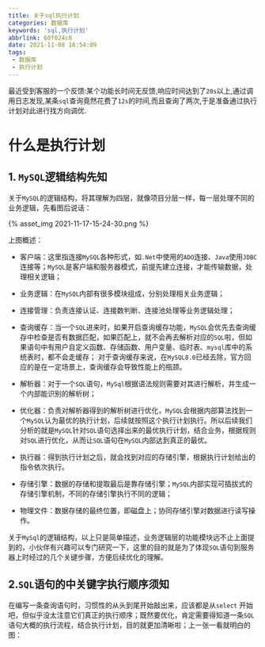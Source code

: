 ```yaml
---
title: 关于sql执行计划
categories: 数据库
keywords: 'sql,执行计划'
abbrlink: 60f024c8
date: 2021-11-08 16:54:09
tags: 
 - 数据库
 - 执行计划
--- 
```


最近受到客服的一个反馈:某个功能长时间无反馈,响应时间达到了`20s`以上,通过调用日志发现,某条`sql`查询竟然花费了`12s`的时间,而且查询了两次,于是准备通过执行计划对此进行找方向调优.

# 什么是执行计划

## 1. `MySQL`逻辑结构先知
<!-- more -->

关于`MySQL`的逻辑结构，将其理解为四层，就像项目分层一样，每一层处理不同的业务逻辑，先看图后说话：

{% asset_img 2021-11-17-15-24-30.png %}

上图概述：

- 客户端：这里指连接`MySQL`各种形式，如`.Net`中使用的`ADO`连接、`Java`使用`JDBC`连接等；`MySQL`是客户端和服务器模式，前提先建立连接，才能传输数据，处理相关逻辑；

- 业务逻辑：在`MySQL`内部有很多模块组成，分别处理相关业务逻辑；

- 连接管理：负责连接认证、连接数判断、连接池处理等业务逻辑处理；

- 查询缓存：当一个`SQL`进来时，如果开启查询缓存功能，`MySQL`会优先去查询缓存中检查是否有数据匹配，如果匹配上，就不会再去解析对应的`SQL`啦，但如果语句中有用户自定义函数、存储函数、用户变量、临时表、`mysql`库中的系统表时，都不会走缓存； 对于查询缓存来说，在`MySQL8.0`已经去除，官方回应的是在一定场景上，查询缓存会导致性能上的瓶颈。

- 解析器：对于一个`SQL`语句，`MySql`根据语法规则需要对其进行解析，并生成一个内部能识别的解析树；

- 优化器：负责对解析器得到的解析树进行优化，`MySQL`会根据内部算法找到一个`MySQL`认为最优的执行计划，后续就按照这个执行计划执行。所以后续我们分析的就是`MySQL`针对`SQL`语句选择出来的最优执行计划，结合业务，根据规则对`SQL`进行优化，从而让`SQL`语句在`MySQL`内部达到真正的最优。

- 执行器：得到执行计划之后，就会找到对应的存储引擎，根据执行计划给出的指令依次执行。

- 存储引擎：数据的存储和提取最后是靠存储引擎；`MySQL`内部实现可插拔式的存储引擎机制，不同的存储引擎执行不同的逻辑；

- 物理文件：数据存储的最终位置，即磁盘上；协同存储引擎对数据进行读写操作。

关于`MySql`的逻辑结构，以上只是简单描述，业务逻辑层的功能模块远不止上面提到的，小伙伴有兴趣可以专门研究一下，这里的目的就是为了体现`SQL`语句到服务器上时经过的几个关键步骤，方便后续优化的理解。

## 2.`SQL`语句的中关键字执行顺序须知

在编写一条查询语句时，习惯性的从头到尾开始敲出来，应该都是从`select` 开始吧，但似乎没太注意它们真正的执行顺序；既然要优化，肯定需要得知道一条`SQL`语句大概的执行流程，结合执行计划，目的就更加清晰啦；上一张一看就明白的图：


